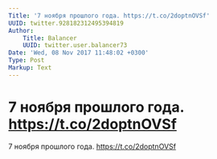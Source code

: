 ```yaml
---
Title: '7 ноября прошлого года. https://t.co/2doptnOVSf'
UUID: twitter.928182312495394819
Author:
    Title: Balancer
    UUID: twitter.user.balancer73
Date: 'Wed, 08 Nov 2017 11:48:02 +0300'
Type: Post
Markup: Text
---
```


# 7 ноября прошлого года. https://t.co/2doptnOVSf

7 ноября прошлого года. https://t.co/2doptnOVSf